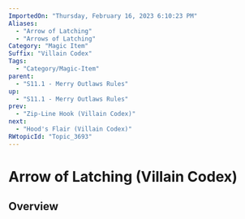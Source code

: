 ```yaml
---
ImportedOn: "Thursday, February 16, 2023 6:10:23 PM"
Aliases:
  - "Arrow of Latching"
  - "Arrows of Latching"
Category: "Magic Item"
Suffix: "Villain Codex"
Tags:
  - "Category/Magic-Item"
parent:
  - "S11.1 - Merry Outlaws Rules"
up:
  - "S11.1 - Merry Outlaws Rules"
prev:
  - "Zip-Line Hook (Villain Codex)"
next:
  - "Hood's Flair (Villain Codex)"
RWtopicId: "Topic_3693"
---
```

# Arrow of Latching (Villain Codex)
## Overview
